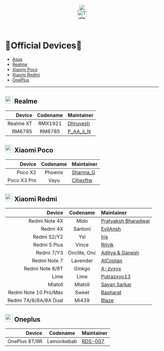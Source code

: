 <p align="center">
  <img src="https://user-images.githubusercontent.com/87426352/157710326-991ecb31-65cf-460b-b3ec-d6ddad1edbdb.png">
  <br/>
  <a href="https://telegram.me/projectblaze">
    <img src="https://img.shields.io/badge/-ProjectBlaze-blue?style=flat&logo=Telegram&logoColor=white" alt="Telegram Badge" height="30"/>
    <a/>
    
<p/>
<br/>
 

# :iphone:Official Devices:iphone:
- [Asus](#-asus)
- [Realme](#-realme)
- [Xiaomi Poco](#-xiaomi-poco)
- [Xiaomi Redmi](#-xiaomi-redmi)
- [OnePlus](#-OnePlus)

---


## <img src="logos/realme.png" height="25"> Realme

Device       | Codename | Maintainer
------------:|:--------:|:----------
Realme XT    | RMX1921  | [Dhruvesh](https://telegram.me/dhruvesh_23)
RM6785       | RM6785   | [P_AA_ii_N](https://telegram.me/P_AA_ii_N)

## <img src="logos/poco.svg" height="25"> Xiaomi Poco

Device      | Codename     | Maintainer
-----------:|:------------:|:------
Poco X2     | Phoenix      | [Sharma_G](https://telegram.me/Sharma_G04)
Poco X3 Pro | Vayu         | [Clhexftw](https://telegram.me/clhex_chat)


## <img src="logos/redmi_mi.svg" height="25"> Xiaomi Redmi

 Device                     |Codename      | Maintainer 
 --------------------------:|:------------:|:-----------------
 Redmi Note 4X              | Mido         | [Pratyaksh Bharadwaj](https://telegram.me/pbharadwaj_1995)
 Redmi 4X                   | Santoni      | [EvilAnsh](https://telegram.me/EvilAnsh) 
 Redmi S2/Y2                | Ysl          | [Iris](https://telegram.me/Iris041)
 Redmi 5 Plus               | Vince        | [Ritvik](https://telegram.me/ritvik_ch)
 Redmi 7/Y3                 | Onclite, Onc | [Aditya & Ganesh](https://telegram.me/ganesh314159)
 Redmi Note 7               | Lavender     | [AlCoptan](https://telegram.me/AlCoptan99)
 Redmi Note 8/8T            | Ginkgo       | [A-zvxyx](https://telegram.me/Azvxyx)
 Lime                       | Lime         | [Putrazxyo13](https://telegram.me/putrazxyo13)
 Miatoll                    | Miatoll      | [Sayan Sarkar](https://telegram.me/SKORPION_29)
 Redmi Note 10 Pro/Max      | Sweet        | [Basharat](https://telegram.me/Ba_Sh_ArAT)
 Redmi 7A/8/8A/8A Dual      | Mi439        | [Blaze](https://telegram.me/blazey66) 

## <img src="logos/oneplus.png" height="25"> Oneplus

 Device                     |Codename      | Maintainer 
 --------------------------:|:------------:|:-----------------
 OnePlus 8T/9R              | Lemonkebab   | [RDS-007](https://telegram.me/RDS_07)
